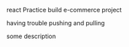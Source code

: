  react Practice build e-commerce project



 having trouble pushing and pulling 
 

 some description
